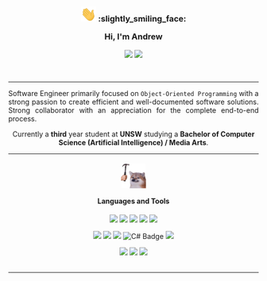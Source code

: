 </br>
</br>
</br>
<h3 align="center">
    <img style="height: 30px;", src="resources/wave.gif">
    :slightly_smiling_face:
    <p>Hi, I'm Andrew</p>
</h3>
<p align="center">
    <a href="https://hello-andrew-yan.github.io/"><img src="https://img.shields.io/badge/website-%2361DAFB.svg?&style=for-the-badge&logo=react&logoColor=black" /></a>
    <a href="https://www.linkedin.com/in/andrew-yan-377a5b2b9/"><img src="https://img.shields.io/badge/LinkedIn-blue?style=for-the-badge&logo=linkedin" /></a>
</p>
</br>

---

<p align="justify">
    Software Engineer primarily focused on <code>Object-Oriented Programming</code> with a strong passion to create efficient and well-documented software solutions. Strong collaborator with an appreciation for the complete end-to-end process.
</p>

<p align="center">
    Currently a <b>third</b> year student at <b>UNSW</b> studying a <b>Bachelor of Computer Science (Artificial Intelligence) / Media Arts</b>.
</p>

---

<h4 align="center">
    <img style="height: 50px;", src="resources/bonk.gif">
    <p>Languages and Tools</p>
</h4>
<p align="center" style="margin-bottom: 0">
    <img src="https://img.shields.io/badge/html5-%23E34F26.svg?style=for-the-badge&logo=html5&logoColor=white" />
    <img src="https://img.shields.io/badge/Javascript-F7DF1E?style=for-the-badge&logo=JavaScript&logoColor=black" />
    <img src="https://img.shields.io/badge/react-%2361DAFB.svg?&style=for-the-badge&logo=react&logoColor=black" />
    <img src="https://img.shields.io/badge/Typescript-3178C6?style=for-the-badge&logo=typeScript&logoColor=white" />
    <img src="https://img.shields.io/badge/css3-1572B6?style=for-the-badge&logo=css3&logoColor=white" />
</p>
<p align="center" style="margin-bottom: 0">
    <img src="https://img.shields.io/badge/Java-F80000?style=for-the-badge&logo=oracle&logoColor=white" />
    <img src="https://img.shields.io/badge/Apache_Maven-C71A36?style=for-the-badge&logo=apache-maven&logoColor=white" />
    <img src="https://img.shields.io/badge/python-3670A0?style=for-the-badge&logo=python&logoColor=ffdd54" />
    <img src="https://img.shields.io/badge/C%23-690081?style=for-the-badge&logo=c%23" alt="C# Badge" />
    <img src="https://img.shields.io/badge/unity-%23000000.svg?&style=for-the-badge&logo=unity&logoColor=white" />
</p>
<p align="center" style="margin-bottom: 0">
    <img src="https://img.shields.io/badge/blender-%23F5792A.svg?&style=for-the-badge&logo=blender&logoColor=white" />
    <img src="https://img.shields.io/badge/autodesk_maya-%230696D7.svg?&style=for-the-badge&logo=autodesk-maya&logoColor=white" />
    <img src="https://img.shields.io/badge/nuke-%23000000.svg?&style=for-the-badge&logo=nuke&logoColor=white" />
</p>
</br>

---
